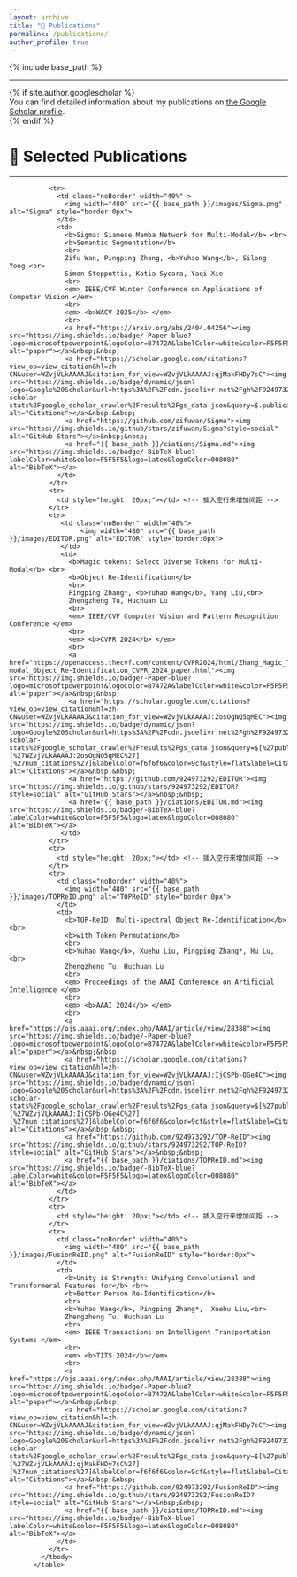 ```yaml
---
layout: archive
title: "📖 Publications"
permalink: /publications/
author_profile: true
---
```


<style>
table, th, td {
  border: none;
  border-collapse: collapse;
}
</style>

{% include base_path %}

<hr>
{% if site.author.googlescholar %}
  <div class="wordwrap">You can find detailed information about my publications on <a href="{{site.author.googlescholar}}">the Google Scholar profile</a>.</div>
{% endif %}

<br>

# 📝 Selected Publications
<hr>
<font face="helvetica, ariel, &#39;sans serif&#39;">
        <table cellspacing="0" cellpadding="0" class="noBorder" style="text-align:center">
            <tbody>
              
              <tr>
                <td class="noBorder" width="40%" >
                  <img width="480" src="{{ base_path }}/images/Sigma.png" alt="Sigma" style="border:0px">
                </td>
                <td>
                  <b>Sigma: Siamese Mamba Network for Multi-Modal</b> <br>
                  <b>Semantic Segmentation</b>
                  <br>
                  Zifu Wan, Pingping Zhang, <b>Yuhao Wang</b>, Silong Yong,<br>
                  Simon Stepputtis, Katia Sycara, Yaqi Xie
                  <br>
                  <em> IEEE/CVF Winter Conference on Applications of Computer Vision </em>
                  <br>
                  <em> <b>WACV 2025</b> </em>
                  <br>
                  <a href="https://arxiv.org/abs/2404.04256"><img src="https://img.shields.io/badge/-Paper-blue?logo=microsoftpowerpoint&logoColor=B7472A&labelColor=white&color=F5F5F5&style=flat" alt="paper"></a>&nbsp;&nbsp;
                  <a href="https://scholar.google.com/citations?view_op=view_citation&hl=zh-CN&user=WZvjVLkAAAAJ&citation_for_view=WZvjVLkAAAAJ:qjMakFHDy7sC"><img src="https://img.shields.io/badge/dynamic/json?logo=Google%20Scholar&url=https%3A%2F%2Fcdn.jsdelivr.net%2Fgh%2F924973292%2F924973292.github.io%40google-scholar-stats%2Fgoogle_scholar_crawler%2Fresults%2Fgs_data.json&query=$.publications['WZvjVLkAAAAJ:qjMakFHDy7sC'].num_citations&labelColor=f6f6f6&color=9cf&style=flat&label=Citations" alt="Citations"></a>&nbsp;&nbsp;
                  <a href="https://github.com/zifuwan/Sigma"><img src="https://img.shields.io/github/stars/zifuwan/Sigma?style=social" alt="GitHub Stars"></a>&nbsp;&nbsp;
                  <a href="{{ base_path }}/ciations/Sigma.md"><img src="https://img.shields.io/badge/-BibTeX-blue?labelColor=white&color=F5F5F5&logo=latex&logoColor=008080" alt="BibTeX"></a>
                </td>
              </tr>
              <tr>
                <td style="height: 20px;"></td> <!-- 插入空行来增加间距 -->
              </tr>
              <tr>
                 <td class="noBorder" width="40%">
                      <img width="480" src="{{ base_path }}/images/EDITOR.png" alt="EDITOR" style="border:0px">
                 </td>
                 <td>
                   <b>Magic tokens: Select Diverse Tokens for Multi-Modal</b> <br>
                   <b>Object Re-Identification</b>
                   <br>
                   Pingping Zhang*, <b>Yuhao Wang</b>, Yang Liu,<br>
                   Zhengzheng Tu, Huchuan Lu
                   <br>
                   <em> IEEE/CVF Computer Vision and Pattern Recognition Conference </em>
                   <br>
                   <em> <b>CVPR 2024</b> </em>
                   <br>
                   <a href="https://openaccess.thecvf.com/content/CVPR2024/html/Zhang_Magic_Tokens_Select_Diverse_Tokens_for_Multi-modal_Object_Re-Identification_CVPR_2024_paper.html"><img src="https://img.shields.io/badge/-Paper-blue?logo=microsoftpowerpoint&logoColor=B7472A&labelColor=white&color=F5F5F5&style=flat" alt="paper"></a>&nbsp;&nbsp;
                   <a href="https://scholar.google.com/citations?view_op=view_citation&hl=zh-CN&user=WZvjVLkAAAAJ&citation_for_view=WZvjVLkAAAAJ:2osOgNQ5qMEC"><img src="https://img.shields.io/badge/dynamic/json?logo=Google%20Scholar&url=https%3A%2F%2Fcdn.jsdelivr.net%2Fgh%2F924973292%2F924973292.github.io%40google-scholar-stats%2Fgoogle_scholar_crawler%2Fresults%2Fgs_data.json&query=$[%27publications%27][%27WZvjVLkAAAAJ:2osOgNQ5qMEC%27][%27num_citations%27]&labelColor=f6f6f6&color=9cf&style=flat&label=Citations" alt="Citations"></a>&nbsp;&nbsp;
                   <a href="https://github.com/924973292/EDITOR"><img src="https://img.shields.io/github/stars/924973292/EDITOR?style=social" alt="GitHub Stars"></a>&nbsp;&nbsp;
                   <a href="{{ base_path }}/ciations/EDITOR.md"><img src="https://img.shields.io/badge/-BibTeX-blue?labelColor=white&color=F5F5F5&logo=latex&logoColor=008080" alt="BibTeX"></a>
                 </td>
              </tr>
              <tr>
                <td style="height: 20px;"></td> <!-- 插入空行来增加间距 -->
              </tr>
              <tr>
                <td class="noBorder" width="40%">
                  <img width="480" src="{{ base_path }}/images/TOPReID.png" alt="TOPReID" style="border:0px">
                </td>
                <td>
                  <b>TOP-ReID: Multi-spectral Object Re-Identification</b> <br>
                  <b>with Token Permutation</b>
                  <br>
                  <b>Yuhao Wang</b>, Xuehu Liu, Pingping Zhang*, Hu Lu,<br>
                  Zhengzheng Tu, Huchuan Lu
                  <br>
                  <em> Proceedings of the AAAI Conference on Artificial Intelligence </em>
                  <br>
                  <em> <b>AAAI 2024</b> </em>
                  <br>
                  <a href="https://ojs.aaai.org/index.php/AAAI/article/view/28388"><img src="https://img.shields.io/badge/-Paper-blue?logo=microsoftpowerpoint&logoColor=B7472A&labelColor=white&color=F5F5F5&style=flat" alt="paper"></a>&nbsp;&nbsp;
                  <a href="https://scholar.google.com/citations?view_op=view_citation&hl=zh-CN&user=WZvjVLkAAAAJ&citation_for_view=WZvjVLkAAAAJ:IjCSPb-OGe4C"><img src="https://img.shields.io/badge/dynamic/json?logo=Google%20Scholar&url=https%3A%2F%2Fcdn.jsdelivr.net%2Fgh%2F924973292%2F924973292.github.io%40google-scholar-stats%2Fgoogle_scholar_crawler%2Fresults%2Fgs_data.json&query=$[%27publications%27][%27WZvjVLkAAAAJ:IjCSPb-OGe4C%27][%27num_citations%27]&labelColor=f6f6f6&color=9cf&style=flat&label=Citations" alt="Citations"></a>&nbsp;&nbsp;
                  <a href="https://github.com/924973292/TOP-ReID"><img src="https://img.shields.io/github/stars/924973292/TOP-ReID?style=social" alt="GitHub Stars"></a>&nbsp;&nbsp;
                  <a href="{{ base_path }}/ciations/TOPReID.md"><img src="https://img.shields.io/badge/-BibTeX-blue?labelColor=white&color=F5F5F5&logo=latex&logoColor=008080" alt="BibTeX"></a>
                </td>
              </tr>
              <tr>
                <td style="height: 20px;"></td> <!-- 插入空行来增加间距 -->
              </tr>
              <tr>
                <td class="noBorder" width="40%">
                  <img width="480" src="{{ base_path }}/images/FusionReID.png" alt="FusionReID" style="border:0px">
                </td>
                <td>
                  <b>Unity is Strength: Unifying Convolutional and Transformeral Features for</b> <br>
                  <b>Better Person Re-Identification</b>
                  <br>
                  <b>Yuhao Wang</b>, Pingping Zhang*,  Xuehu Liu,<br>
                  Zhengzheng Tu, Huchuan Lu
                  <br>
                  <em> IEEE Transactions on Intelligent Transportation Systems </em>
                  <br>
                  <em> <b>TITS 2024</b></em>
                  <br>
                  <a href="https://ojs.aaai.org/index.php/AAAI/article/view/28388"><img src="https://img.shields.io/badge/-Paper-blue?logo=microsoftpowerpoint&logoColor=B7472A&labelColor=white&color=F5F5F5&style=flat" alt="paper"></a>&nbsp;&nbsp;
                  <a href="https://scholar.google.com/citations?view_op=view_citation&hl=zh-CN&user=WZvjVLkAAAAJ&citation_for_view=WZvjVLkAAAAJ:qjMakFHDy7sC"><img src="https://img.shields.io/badge/dynamic/json?logo=Google%20Scholar&url=https%3A%2F%2Fcdn.jsdelivr.net%2Fgh%2F924973292%2F924973292.github.io%40google-scholar-stats%2Fgoogle_scholar_crawler%2Fresults%2Fgs_data.json&query=$[%27publications%27][%27WZvjVLkAAAAJ:qjMakFHDy7sC%27][%27num_citations%27]&labelColor=f6f6f6&color=9cf&style=flat&label=Citations" alt="Citations"></a>&nbsp;&nbsp;
                  <a href="https://github.com/924973292/FusionReID"><img src="https://img.shields.io/github/stars/924973292/FusionReID?style=social" alt="GitHub Stars"></a>&nbsp;&nbsp;
                  <a href="{{ base_path }}/ciations/TOPReID.md"><img src="https://img.shields.io/badge/-BibTeX-blue?labelColor=white&color=F5F5F5&logo=latex&logoColor=008080" alt="BibTeX"></a>
                </td>
              </tr>
            </tbody>
          </table>
</font>

<!-- {% for post in site.publications reversed %}
  {% include archive-single.html %}
{% endfor %}  -->